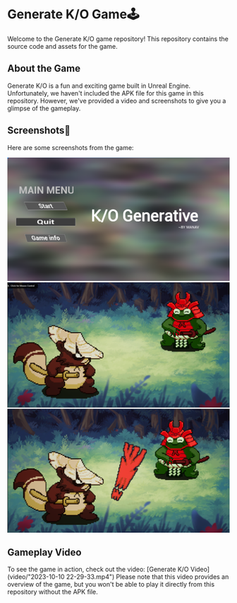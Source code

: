 # Generate K/O Game🕹️

Welcome to the Generate K/O game repository! This repository contains the source code and assets for the game.

## About the Game
Generate K/O is a fun and exciting game built in Unreal Engine. Unfortunately, we haven't included the APK file for this game in this repository. However, we've provided a video and screenshots to give you a glimpse of the gameplay.

## Screenshots📸
Here are some screenshots from the game:

![Screenshot 1](screenshots/1.png)
![Screenshot 2](screenshots/2.png)
![Screenshot 3](screenshots/3.png)

## Gameplay Video
To see the game in action, check out the video:
[Generate K/O Video](video/"2023-10-10 22-29-33.mp4")
Please note that this video provides an overview of the game, but you won't be able to play it directly from this repository without the APK file.

